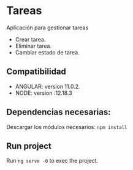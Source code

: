 # Tareas
Aplicación para gestionar tareas

- Crear tarea.
- Eliminar tarea.
- Cambiar estado de tarea.


## Compatibilidad

* ANGULAR: version 11.0.2.
* NODE: version :12.18.3

## Dependencias necesarias:

Descargar los módulos necesarios: `npm install`

## Run project

Run `ng serve -0` to exec the project. 